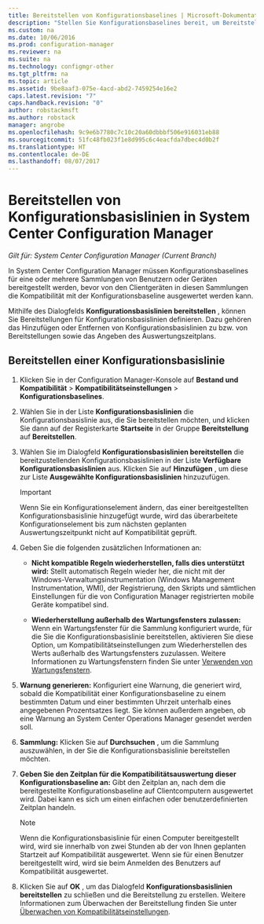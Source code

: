 ```yaml
---
title: Bereitstellen von Konfigurationsbaselines | Microsoft-Dokumentation
description: "Stellen Sie Konfigurationsbaselines bereit, um Bereitstellungen von Konfigurationsbaselines zu definieren und um Konfigurationsbaselines zu Bereitstellungen hinzuzufügen oder aus diesen zu entfernen."
ms.custom: na
ms.date: 10/06/2016
ms.prod: configuration-manager
ms.reviewer: na
ms.suite: na
ms.technology: configmgr-other
ms.tgt_pltfrm: na
ms.topic: article
ms.assetid: 9be8aaf3-075e-4acd-abd2-7459254e16e2
caps.latest.revision: "7"
caps.handback.revision: "0"
author: robstackmsft
ms.author: robstack
manager: angrobe
ms.openlocfilehash: 9c9e6b7780c7c10c20a60dbbbf506e916031eb88
ms.sourcegitcommit: 51fc48fb023f1e8d995c6c4eacfda7dbec4d0b2f
ms.translationtype: HT
ms.contentlocale: de-DE
ms.lasthandoff: 08/07/2017
---
```

# <a name="how-to-deploy-configuration-baselines-in-system-center-configuration-manager"></a>Bereitstellen von Konfigurationsbasislinien in System Center Configuration Manager

*Gilt für: System Center Configuration Manager (Current Branch)*

In System Center Configuration Manager müssen Konfigurationsbaselines für eine oder mehrere Sammlungen von Benutzern oder Geräten bereitgestellt werden, bevor von den Clientgeräten in diesen Sammlungen die Kompatibilität mit der Konfigurationsbaseline ausgewertet werden kann.  

Mithilfe des Dialogfelds **Konfigurationsbasislinien bereitstellen** , können Sie Bereitstellungen für Konfigurationsbasislinien definieren. Dazu gehören das Hinzufügen oder Entfernen von Konfigurationsbasislinien zu bzw. von Bereitstellungen sowie das Angeben des Auswertungszeitplans.  

## <a name="deploy-a-configuration-baseline"></a>Bereitstellen einer Konfigurationsbasislinie  

1.  Klicken Sie in der Configuration Manager-Konsole auf **Bestand und Kompatibilität** > **Kompatibilitätseinstellungen** > **Konfigurationsbaselines**.  

3.  Wählen Sie in der Liste **Konfigurationsbasislinien** die Konfigurationsbasislinie aus, die Sie bereitstellen möchten, und klicken Sie dann auf der Registerkarte **Startseite** in der Gruppe **Bereitstellung** auf **Bereitstellen**.  

4.  Wählen Sie im Dialogfeld **Konfigurationsbasislinien bereitstellen** die bereitzustellenden Konfigurationsbasislinien in der Liste **Verfügbare Konfigurationsbasislinien** aus. Klicken Sie auf **Hinzufügen** , um diese zur Liste **Ausgewählte Konfigurationsbasislinien** hinzuzufügen.  

    > [!IMPORTANT]  
    >  Wenn Sie ein Konfigurationselement ändern, das einer bereitgestellten Konfigurationsbasislinie hinzugefügt wurde, wird das überarbeitete Konfigurationselement bis zum nächsten geplanten Auswertungszeitpunkt nicht auf Kompatibilität geprüft.  

5.  Geben Sie die folgenden zusätzlichen Informationen an:  

    -   **Nicht kompatible Regeln wiederherstellen, falls dies unterstützt wird:** Stellt automatisch Regeln wieder her, die nicht mit der Windows-Verwaltungsinstrumentation (Windows Management Instrumentation, WMI), der Registrierung, den Skripts und sämtlichen Einstellungen für die von Configuration Manager registrierten mobile Geräte kompatibel sind.  

    -   **Wiederherstellung außerhalb des Wartungsfensters zulassen:** Wenn ein Wartungsfenster für die Sammlung konfiguriert wurde, für die Sie die Konfigurationsbasislinie bereitstellen, aktivieren Sie diese Option, um Kompatibilitätseinstellungen zum Wiederherstellen des Werts außerhalb des Wartungsfensters zuzulassen. Weitere Informationen zu Wartungsfenstern finden Sie unter [Verwenden von Wartungsfenstern](/sccm/core/clients/manage/collections/use-maintenance-windows).  

6.  **Warnung generieren:** Konfiguriert eine Warnung, die generiert wird, sobald die Kompatibilität einer Konfigurationsbaseline zu einem bestimmten Datum und einer bestimmten Uhrzeit unterhalb eines angegebenen Prozentsatzes liegt. Sie können außerdem angeben, ob eine Warnung an System Center Operations Manager gesendet werden soll.  

7.  **Sammlung:** Klicken Sie auf **Durchsuchen** , um die Sammlung auszuwählen, in der Sie die Konfigurationsbasislinie bereitstellen möchten.  

8.  **Geben Sie den Zeitplan für die Kompatibilitätsauswertung dieser Konfigurationsbaseline an:** Gibt den Zeitplan an, nach dem die bereitgestellte Konfigurationsbaseline auf Clientcomputern ausgewertet wird. Dabei kann es sich um einen einfachen oder benutzerdefinierten Zeitplan handeln.  

    > [!NOTE]  
    >  Wenn die Konfigurationsbasislinie für einen Computer bereitgestellt wird, wird sie innerhalb von zwei Stunden ab der von Ihnen geplanten Startzeit auf Kompatibilität ausgewertet. Wenn sie für einen Benutzer bereitgestellt wird, wird sie beim Anmelden des Benutzers auf Kompatibilität ausgewertet.  

9. Klicken Sie auf **OK** , um das Dialogfeld **Konfigurationsbasislinien bereitstellen** zu schließen und die Bereitstellung zu erstellen. Weitere Informationen zum Überwachen der Bereitstellung finden Sie unter [Überwachen von Kompatibilitätseinstellungen](/sccm/compliance/deploy-use/monitor-compliance-settings).  
